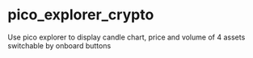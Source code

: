 # pico_explorer_crypto
Use pico explorer to display candle chart, price and volume of 4 assets switchable by onboard buttons
